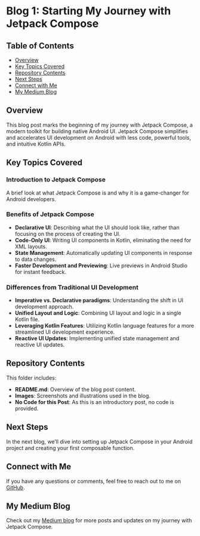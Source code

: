 # Blog 1: Starting My Journey with Jetpack Compose

## Table of Contents
- [Overview](#overview)
- [Key Topics Covered](#key-topics-covered)
- [Repository Contents](#repository-contents)
- [Next Steps](#next-steps)
- [Connect with Me](#connect-with-me)
- [My Medium Blog](#my-medium-blog)

## Overview
This blog post marks the beginning of my journey with Jetpack Compose, a modern toolkit for building native Android UI. Jetpack Compose simplifies and accelerates UI development on Android with less code, powerful tools, and intuitive Kotlin APIs.

## Key Topics Covered
### Introduction to Jetpack Compose
A brief look at what Jetpack Compose is and why it is a game-changer for Android developers.

### Benefits of Jetpack Compose
- **Declarative UI**: Describing what the UI should look like, rather than focusing on the process of creating the UI.
- **Code-Only UI**: Writing UI components in Kotlin, eliminating the need for XML layouts.
- **State Management**: Automatically updating UI components in response to data changes.
- **Faster Development and Previewing**: Live previews in Android Studio for instant feedback.

### Differences from Traditional UI Development
- **Imperative vs. Declarative paradigms**: Understanding the shift in UI development approach.
- **Unified Layout and Logic**: Combining UI layout and logic in a single Kotlin file.
- **Leveraging Kotlin Features**: Utilizing Kotlin language features for a more streamlined UI development experience.
- **Reactive UI Updates**: Implementing unified state management and reactive UI updates.

## Repository Contents
This folder includes:
- **README.md**: Overview of the blog post content.
- **Images**: Screenshots and illustrations used in the blog.
- **No Code for this Post**: As this is an introductory post, no code is provided.

## Next Steps
In the next blog, we’ll dive into setting up Jetpack Compose in your Android project and creating your first composable function.

## Connect with Me
If you have any questions or comments, feel free to reach out to me on [GitHub](https://github.com/Akshar062).

## My Medium Blog
Check out my [Medium blog]([https://medium.com/@Akshar062](https://medium.com/@axar2324/blog-1-starting-my-journey-with-jetpack-compose-an-introduction-to-the-series-8ba1f37f3660)) for more posts and updates on my journey with Jetpack Compose.

